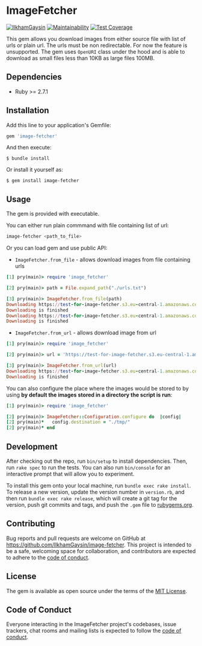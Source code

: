 # ImageFetcher

[![IlkhamGaysin](https://circleci.com/gh/IlkhamGaysin/image-fetcher.svg?style=svg)](https://circleci.com/gh/IlkhamGaysin/image-fetcher)
[![Maintainability](https://api.codeclimate.com/v1/badges/de9273e101c55490bed6/maintainability)](https://codeclimate.com/github/IlkhamGaysin/image-fetcher/maintainability)
[![Test Coverage](https://api.codeclimate.com/v1/badges/de9273e101c55490bed6/test_coverage)](https://codeclimate.com/github/IlkhamGaysin/image-fetcher/test_coverage)

This gem allows you download images from either source file with list of urls or plain url.
The urls must be non redirectable. For now the feature is unsupported. The gem uses `OpenURI` class under the hood and is able to download as small files less than 10KB as large files 100MB.

## Dependencies
  - Ruby >= 2.7.1

## Installation

Add this line to your application's Gemfile:

```ruby
gem 'image-fetcher'
```

And then execute:

    $ bundle install

Or install it yourself as:

    $ gem install image-fetcher

## Usage

The gem is provided with executable.

You can either run plain commmand with file containing list of url:

```bash
image-fetcher <path_to_file>
```

Or you can load gem and use public API:

- `ImageFetcher.from_file` - allows download images from file containing urls

```ruby
[1] pry(main)> require 'image_fetcher'

[2] pry(main)> path = File.expand_path("./urls.txt")

[3] pry(main)> ImageFetcher.from_file(path)
Downloading https://test-for-image-fetcher.s3.eu-central-1.amazonaws.com/7.5MB.jpg
Downloading is finished
Downloading https://test-for-image-fetcher.s3.eu-central-1.amazonaws.com/less_than_10kb.png
Downloading is finished
```

- `ImageFetcher.from_url` - allows download image from url

```ruby
[1] pry(main)> require 'image_fetcher'

[2] pry(main)> url = 'https://test-for-image-fetcher.s3.eu-central-1.amazonaws.com/7.5MB.jpg'

[3] pry(main)> ImageFetcher.from_url(url)
Downloading https://test-for-image-fetcher.s3.eu-central-1.amazonaws.com/7.5MB.jpg
Downloading is finished
```

You can also configure the place where the images would be stored to by using **by default the images stored in a directory the script is run**:

```ruby
[1] pry(main)> require 'image_fetcher'

[2] pry(main)> ImageFetcher::Configuration.configure do  |config|
[2] pry(main)*   config.destination = "./tmp/"
[2] pry(main)* end
```

## Development

After checking out the repo, run `bin/setup` to install dependencies. Then, run `rake spec` to run the tests. You can also run `bin/console` for an interactive prompt that will allow you to experiment.

To install this gem onto your local machine, run `bundle exec rake install`. To release a new version, update the version number in `version.rb`, and then run `bundle exec rake release`, which will create a git tag for the version, push git commits and tags, and push the `.gem` file to [rubygems.org](https://rubygems.org).

## Contributing

Bug reports and pull requests are welcome on GitHub at https://github.com/IlkhamGaysin/image-fetcher. This project is intended to be a safe, welcoming space for collaboration, and contributors are expected to adhere to the [code of conduct](https://github.com/IlkhamGaysin/image-fetcher/blob/master/CODE_OF_CONDUCT.md).


## License

The gem is available as open source under the terms of the [MIT License](https://opensource.org/licenses/MIT).

## Code of Conduct

Everyone interacting in the ImageFetcher project's codebases, issue trackers, chat rooms and mailing lists is expected to follow the [code of conduct](https://github.com/IlkhamGaysin/image-fetcher/blob/master/CODE_OF_CONDUCT.md).

